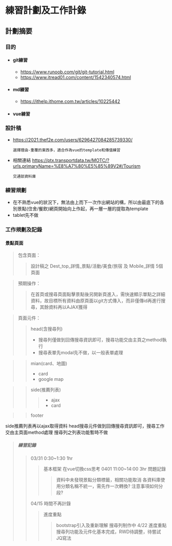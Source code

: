 # 練習計劃及工作計錄
## 計劃摘要
### 目的
* #### git練習
    * https://www.runoob.com/git/git-tutorial.html
    * https://www.itread01.com/content/1542340574.html 

* #### md練習
    * https://ithelp.ithome.com.tw/articles/10225442

* #### vue練習
### 設計稿
* https://2021.thef2e.com/users/6296427084285739330/

    `選擇理由-重覆的東西多，適合作為vue的template和傳值練習`

* 相關連結
https://ptx.transportdata.tw/MOTC/?urls.primaryName=%E8%A7%80%E5%85%89V2#/Tourism

    `交通部資料庫`


### 練習規劃
* 在不熟悉vue的狀況下，無法由上而下一次作出網站的構，所以由最底下的各別景點(住舍/餐飲)網頁開始向上作起，再一層一層的提取為template
* tablet先不做

### 工作規劃及記錄
 #### 景點頁面
>包含頁面：
>>設計稿之 Dest_top_詳情_景點/活動/美食/旅宿 及 Mobile_詳情 5個頁面

>預期操作：
>>在首頁或搜尋頁面點擊景點後另開新頁進入，需快速顯示單點之詳細資料，故目標所有資料由原頁面以git方式傳入，而非僅傳id再進行搜尋，其餘資料再以AJAX獲得


>頁面元件：
>>head(含搜尋列)
>>* 搜尋列僅做到回傳搜尋資訊即可，搜尋功能交由主頁之method執行
>>* 搜尋表單先modal先不做，以一般表單處理

>>mian(card、地圖)
>>* card
>>* google map


>>side(推薦列表)
>>>* ajax 
>>>* card

>>footer

side推薦列表再以ajax取得資料
head搜尋元件做到回傳搜尋資訊即可，搜尋工作交由主頁面method處理
搜尋列之列表功能暫時不做

> ##### 練習記錄
>> 03/31 0:30~1:30 1hr
>>>基本框架 在vue切換css思考
>>0401 11:00~14:00 3hr
>>>問題記錄
>>>>資料中未發現景點分類標籤，相關功能取消
>>>>各資料庫使用分類名稱不統一，需先作一次轉換?
>>>>注意事項如何分段?
>>>>
>> 04/15 時間不再計錄
>>> 進度重點
>>>>bootstrap引入及重新理解
>>>>搜尋列制作中
>> 4/22
>>>進度重點
>>>>搜尋列功能及元件化基本完成，RWD待調整，待嘗試JQ寫法